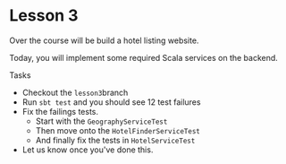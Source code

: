 # Lesson 3

Over the course will be build a hotel listing website.

Today, you will implement some required Scala services on the backend.

Tasks
* Checkout the `lesson3`branch
* Run `sbt test` and you should see 12 test failures
* Fix the failings tests.
  * Start with the `GeographyServiceTest` 
  * Then move onto the `HotelFinderServiceTest`
  * And finally fix the tests in `HotelServiceTest`
* Let us know once you've done this.
